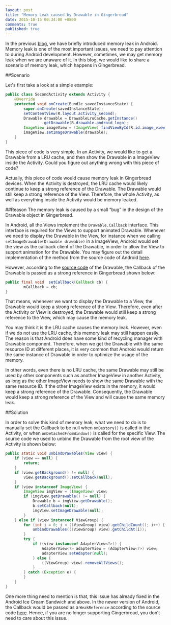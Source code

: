 ```yaml
---
layout: post
title: "Memory Leak caused by Drawable in Gingerbread"
date: 2015-10-15 00:34:00 +0800
comments: true
published: true
---
```


In the previous [blog](/blog/2014/09/10/android-memory-leaks/), we have briefly introduced memory leak in Android. Memory leak is one of the most important issues, we need to pay attention to during Android development. However, sometimes, we may get memory leak when we are unaware of it. In this blog, we would like to share a scenario of memory leak, which happens in Gingerbread. 

##Scenario

Let's first take a look at a simple example:

``` java
public class SecondActivity extends Activity {
    @Override
    protected void onCreate(Bundle savedInstanceState) {
        super.onCreate(savedInstanceState);
        setContentView(R.layout.activity_second);
        Drawable drawable = DrawableLruCache.getInstance()
                .getDrawable(R.drawable.android_logo);
        ImageView imageView = (ImageView) findViewById(R.id.image_view);
        imageView.setImageDrawable(drawable);
    }
}
```

This piece of code is very simple. In an Activity, we would like to get a Drawable from a LRU cache, and then show the Drawable in a ImageView inside the Activity. Could you figure out anything wrong with this piece of code?

Actually, this piece of code would cause memory leak in Gingerbread devices. When the Activity is destroyed, the LRU cache would likely continue to keep a strong reference of the Drawable. The Drawable would still keep a strong reference of the View. Therefore, the whole Activity, as well as everything inside the Activity would be memory leaked. 

##Reason
The memory leak is caused by a small “bug” in the design of the Drawable object in Gingerbread.

In Android, all the Views implement the ```Drawable.Callback``` interface. This interface is required for the Views to support animated Drawable. Whenever we need to display the Drawable in the View, for instance when we calling ```setImageDrawable(Drawable drawable)``` in a ImageView, Android would set the view as the callback client of the Drawable, in order to allow the View to support animation for the Drawable. You may figure out the detail implementation of the method from the source code of Android [here](http://grepcode.com/file/repository.grepcode.com/java/ext/com.google.android/android/4.2.1_r1.2/android/widget/ImageView.java#ImageView.setImageDrawable%28android.graphics.drawable.Drawable%29).

However, according to the [source code](http://grepcode.com/file/repository.grepcode.com/java/ext/com.google.android/android/2.3.7_r1/android/graphics/drawable/Drawable.java#Drawable.setCallback%28android.graphics.drawable.Drawable.Callback%29) of the Drawable, the Callback of the Drawable is passed as a strong reference in Gingerbread shown below:
``` java
public final void  setCallback(Callback cb) {
        mCallback = cb;
}
```

That means, whenever we want to display the Drawable to a View, the Drawable would keep a strong reference of the View. Therefore, even after the Activity or View is destroyed, the Drawable would still keep a strong reference to the View, which may cause the memory leak.

You may think it is the LRU cache causes the memory leak. However, even if we do not use the LRU cache, this memory leak may still happen easily. The reason is that Android does have some kind of recycling manager with Drawable component. Therefore, when we get the Drawable with the same resource ID at different places, it is very common that Android would return the same instance of Drawable in order to optimize the usage of the memory. 

In other words, even there is no LRU cache, the same Drawable may still be used by other components such as another ImageView in another Activity, as long as the other ImageView needs to show the same Drawable with the same resource ID. If the other ImageView exists in the memory, it would keep a strong reference of the Drawable. Consequently, the Drawable would keep a strong reference of the View and will cause the same memory leak.

##Solution

In order to solve this kind of memory leak, what we need to do is to manually set the Callback to be null when ```onDestory()``` is called in the Activity, or when ```onDetachedFromWindow()``` is called for the specific View. The source code we used to unbind the Drawable from the root view of the Activity is shown below:


``` java
public static void unbindDrawables(View view) {
    if (view == null) {
        return;
    }
    if (view.getBackground() != null) {
        view.getBackground().setCallback(null);
    }
    if (view instanceof ImageView) {
        ImageView imgView = (ImageView) view;
        if (imgView.getDrawable() != null) {
            Drawable b = imgView.getDrawable();
            b.setCallback(null);
            imgView.setImageDrawable(null);
        }
    } else if (view instanceof ViewGroup) {
        for (int i = 0; i < ((ViewGroup) view).getChildCount(); i++) {
            unbindDrawables(((ViewGroup) view).getChildAt(i));
        }
        try {
            if ((view instanceof AdapterView<?>)) {
                AdapterView<?> adapterView = (AdapterView<?>) view;
                adapterView.setAdapter(null);
            } else {
                ((ViewGroup) view).removeAllViews();
            }
        } catch (Exception e) {
        }
    }
}

```

One more thing need to mention is that, this issue has already fixed in the Android Ice Cream Sandwich and above. In the 
newer version of Android, the Callback would be passed as a ```WeakReference``` according to the source 
code [here](http://grepcode.com/file/repository.grepcode.com/java/ext/com.google.android/android/4.2.1_r1.2/android/graphics/drawable/Drawable.java#Drawable.setCallback%28android.graphics.drawable.Drawable.Callback%29). Hence, if you are no longer supporting Gingerbread, you don’t need to care about this issue. 
